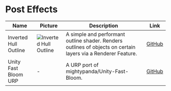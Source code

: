 # Post Effects

| Name | Picture | Description | Link |
|------|---------|-------------|------|
| Inverted Hull Outline | ![Inverted Hull Outline](https://github.com/Delt06/urp-toon-shader/raw/master/Showcase/inverted_hull_outline.jpg) | A simple and performant outline shader. Renders outlines of objects on certain layers via a Renderer Feature. | [GitHub](https://github.com/Delt06/urp-toon-shader/raw/master/Showcase/inverted_hull_outline.jpg) |
| Unity Fast Bloom URP | - | A URP port of mightypanda/Unity-Fast-Bloom. | [GitHub](https://github.com/Delt06/Unity-Fast-Bloom-URP) |
